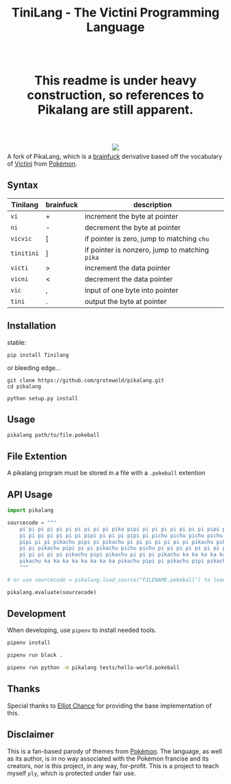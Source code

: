 <h1 align="center">
<p>TiniLang - The Victini Programming Language</p>
<br>
<p> This readme is <strong>under heavy construction</strong>, so references to Pikalang are still apparent.</p>
<br>
<img style="margin-bottom:-14px" src="images/shock.gif" />
<br>
</h1>

A fork of PikaLang, which is a [brainfuck][2] derivative based off the vocabulary of [Victini][3] from [Pokémon][4].

Syntax
------
Tinilang  | brainfuck | description                                   
----------|-----------|-----------------------------------------------
`vi`      | +         | increment the byte at pointer                 
`ni`      | -         | decrement the byte at pointer                 
`vicvic`  | [         | if pointer is zero, jump to matching `chu`    
`tinitini`| ]         | if pointer is nonzero, jump to matching `pika`
`victi`   | >         | increment the data pointer                    
`vicni`   | <         | decrement the data pointer                    
`vic`     | ,         | input of one byte into pointer                
`tini`    | .         | output the byte at pointer                    


Installation
------------
stable:
```shell
pip install Tinilang
```

or bleeding edge...
```shell
git clone https://github.com/grotewold/pikalang.git
cd pikalang

python setup.py install
```


Usage
-----
```shell
pikalang path/to/file.pokeball
```


File Extention
--------------
A pikalang program must be stored in a file with a `.pokeball` extention


API Usage
---------
```python
import pikalang

sourcecode = """
    pi pi pi pi pi pi pi pi pi pi pika pipi pi pi pi pi pi pi pi pipi pi pi pi
    pi pi pi pi pi pi pi pipi pi pi pi pipi pi pichu pichu pichu pichu ka chu
    pipi pi pi pikachu pipi pi pikachu pi pi pi pi pi pi pi pikachu pikachu pi
    pi pi pikachu pipi pi pi pikachu pichu pichu pi pi pi pi pi pi pi pi pi pi
    pi pi pi pi pi pikachu pipi pikachu pi pi pi pikachu ka ka ka ka ka ka
    pikachu ka ka ka ka ka ka ka ka pikachu pipi pi pikachu pipi pikachu
    """

# or use sourcecode = pikalang.load_source("FILENAME.pokeball") to load from file

pikalang.evaluate(sourcecode)
```

Development
-----------
When developing, use `pipenv` to install needed tools.

```sh
pipenv install

pipenv run black .

pipenv run python -m pikalang tests/hello-world.pokeball
```

Thanks
------
Special thanks to [Elliot Chance][5] for providing the base implementation of this.

Disclaimer
----------
This is a fan-based parody of themes from [Pokémon][3]. The language,
as well as its author, is in no way associated with the Pokémon francise
and its creators, nor is this project, in any way, for-profit. This is a
project to teach myself `ply`, which is protected under fair use.


[1]: http://esolangs.org/wiki/Pikalang
[2]: http://en.wikipedia.org/wiki/Brainfuck "Brainfuck"
[3]: https://www.google.com/search?q=Victini&tbm=isch "Victini"
[4]: http://www.pokemon.com/ "Pokémon"
[5]: http://elliot.land/post/write-your-own-brainfuck-interpreter "Elliot Chance"

